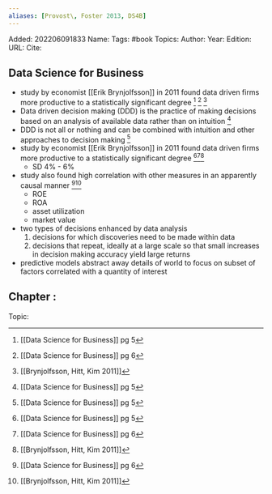 ```yaml
---
aliases: [Provost\, Foster 2013, DS4B]
---
```

Added: 202206091833
Name:
Tags: #book
Topics: 
Author: 
Year: 
Edition:
URL: 
Cite:

## Data Science for Business
- study by economist [[Erik Brynjolfsson]] in 2011 found data driven firms more productive to a statistically significant degree [^1] [^2] [^3]
- Data driven decision making (DDD) is the practice of making decisions based on an analysis of available data rather than on intuition [^1] 
- DDD is not all or nothing and can be combined with intuition and other approaches to decision making [^1]
- study by economist [[Erik Brynjolfsson]] in 2011 found data driven firms more productive to a statistically significant degree [^1][^2][^3]
	-  SD 4% - 6%
- study also found high correlation with other measures in an apparently causal manner [^2][^3]
	- ROE
	- ROA
	- asset utilization
	- market value
- two types of decisions enhanced by data analysis
	1. decisions for which discoveries need to be made within data
	2. decisions that repeat, ideally at a large scale so that small increases in decision making accuracy yield large returns
- predictive models abstract away details of world to focus on subset of factors correlated with a quantity of interest



[^1]: [[Data Science for Business]] pg 5
[^2]: [[Data Science for Business]] pg 6
[^3]: [[Brynjolfsson, Hitt, Kim 2011]]


## Chapter :
Topic: